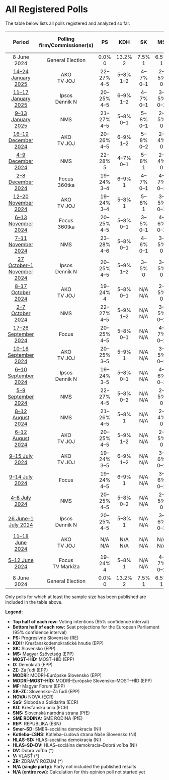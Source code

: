 # All Registered Polls

The table below lists all polls registered and analyzed so far.

| Period     | Polling firm/Commissioner(s) | PS | KDH | SK | MS | MOST–HÍD | D | ZĽ | MODRÍ | MODRÍ–MOST–HÍD | MF | SK–ZĽ | NOVA | SaS | KÚ | SNS | SME RODINA | REP | Smer–SD | Kotleba–ĽSNS | HLAS–SD | HLAS–SD–DV | DV | V | ZR |
|:----------:|:----------------------------:|:--:|:--:|:--:|:--:|:--:|:--:|:--:|:--:|:--:|:--:|:--:|:--:|:--:|:--:|:--:|:--:|:--:|:--:|:--:|:--:|:--:|:--:|:--:|:--:|
| 8 June 2024 | General Election | 0.0% <br> 0 | 13.2% <br> 2 | 7.5% <br> 1 | 6.5% <br> 1 | 5.8% <br> 1 | 0.0% <br> 0 | 0.0% <br> 0 | 0.0% <br> 0 | 0.0% <br> 0 | 0.0% <br> 0 | 0.0% <br> 0 | 6.8% <br> 1 | 6.7% <br> 1 | 0.0% <br> 0 | 3.6% <br> 0 | 0.0% <br> 0 | 0.0% <br> 0 | 24.1% <br> 4 | 1.7% <br> 0 | 0.0% <br> 0 | 0.0% <br> 0 | 0.0% <br> 0 | 0.0% <br> 0 | 0.0% <br> 0 |
| [14–24 January 2025](2025-01-24-AKO.html) | AKO <br> TV JOJ | 22–27% <br> 4–5 | 5–8% <br> 1–2 | 4–7% <br> 0–1 | 2–5% <br> 0 | N/A <br> N/A | 3–6% <br> 0–1 | 0–1% <br> 0 | N/A <br> N/A | N/A <br> N/A | N/A <br> N/A | N/A <br> N/A | N/A <br> N/A | 6–9% <br> 1–2 | N/A <br> N/A | 3–6% <br> 0–1 | 1–3% <br> 0 | 4–7% <br> 0–1 | 20–25% <br> 3–5 | 0–2% <br> 0 | 11–15% <br> 2–3 | N/A <br> N/A | N/A <br> N/A | N/A <br> N/A | N/A <br> N/A |
| [11–17 January 2025](2025-01-17-Ipsos.html) | Ipsos <br> Denník N | 20–25% <br> 4–5 | 6–9% <br> 1–2 | 4–7% <br> 0–1 | 3–5% <br> 0–1 | N/A <br> N/A | 3–5% <br> 0–1 | 1–3% <br> 0 | N/A <br> N/A | N/A <br> N/A | N/A <br> N/A | N/A <br> N/A | N/A <br> N/A | 5–8% <br> 0–1 | N/A <br> N/A | 2–4% <br> 0 | 2–4% <br> 0 | 6–9% <br> 1–2 | 20–25% <br> 4–5 | 1–2% <br> 0 | 9–13% <br> 2–3 | N/A <br> N/A | N/A <br> N/A | N/A <br> N/A | N/A <br> N/A |
| [9–13 January 2025](2025-01-13-NMS.html) | NMS | 21–27% <br> 4–5 | 5–8% <br> 0–1 | 5–8% <br> 0–1 | 2–5% <br> 0 | N/A <br> N/A | 3–5% <br> 0–1 | 2–3% <br> 0 | N/A <br> N/A | N/A <br> N/A | N/A <br> N/A | N/A <br> N/A | N/A <br> N/A | 5–8% <br> 1–2 | 0–2% <br> 0 | 1–3% <br> 0 | 3–5% <br> 0 | 7–11% <br> 1–2 | 16–21% <br> 3–4 | 1–2% <br> 0 | 10–14% <br> 2–3 | N/A <br> N/A | N/A <br> N/A | N/A <br> N/A | N/A <br> N/A |
| [16–19 December 2024](2024-12-19-AKO.html) | AKO <br> TV JOJ | 20–26% <br> 4–5 | 6–9% <br> 1–2 | 5–8% <br> 0–2 | 2–4% <br> 0 | N/A <br> N/A | 3–6% <br> 0–1 | 0–1% <br> 0 | N/A <br> N/A | N/A <br> N/A | N/A <br> N/A | N/A <br> N/A | N/A <br> N/A | 5–8% <br> 0–2 | N/A <br> N/A | 3–6% <br> 0–1 | 3–5% <br> 0–1 | 4–7% <br> 0–1 | 18–23% <br> 3–4 | 0–1% <br> 0 | 12–16% <br> 2–3 | N/A <br> N/A | N/A <br> N/A | N/A <br> N/A | N/A <br> N/A |
| [4–9 December 2024](2024-12-09-NMS.html) | NMS | 22–28% <br> 5 | 4–7% <br> 0–1 | 5–8% <br> 1 | 2–4% <br> 0 | N/A <br> N/A | 3–5% <br> 0 | 2–4% <br> 0 | N/A <br> N/A | N/A <br> N/A | N/A <br> N/A | N/A <br> N/A | N/A <br> N/A | 4–6% <br> 0–1 | 0–1% <br> 0 | 2–4% <br> 0 | 2–5% <br> 0 | 8–11% <br> 2 | 17–22% <br> 4–5 | 1–2% <br> 0 | 9–13% <br> 2–3 | N/A <br> N/A | N/A <br> N/A | N/A <br> N/A | N/A <br> N/A |
| [2–8 December 2024](2024-12-08-Focus.html) | Focus <br> 360tka | 19–24% <br> 3–4 | 6–9% <br> 1 | 4–7% <br> 0–1 | 4–7% <br> 0–1 | N/A <br> N/A | 3–5% <br> 0–1 | N/A <br> N/A | N/A <br> N/A | N/A <br> N/A | N/A <br> N/A | N/A <br> N/A | N/A <br> N/A | 5–8% <br> 0–1 | N/A <br> N/A | 3–5% <br> 0 | 1–3% <br> 0 | 7–10% <br> 1–2 | 18–23% <br> 3–4 | N/A <br> N/A | 12–16% <br> 2–3 | N/A <br> N/A | N/A <br> N/A | N/A <br> N/A | N/A <br> N/A |
| [12–20 November 2024](2024-11-20-AKO.html) | AKO <br> TV JOJ | 19–24% <br> 3–4 | 5–8% <br> 1 | 5–8% <br> 1 | 3–5% <br> 0–1 | N/A <br> N/A | 3–6% <br> 0–1 | N/A <br> N/A | N/A <br> N/A | N/A <br> N/A | N/A <br> N/A | N/A <br> N/A | N/A <br> N/A | 5–9% <br> 1 | 0–1% <br> 0 | 4–6% <br> 0–1 | 3–5% <br> 0–1 | 5–8% <br> 0–1 | 18–23% <br> 3–4 | 0–1% <br> 0 | 13–17% <br> 2–3 | N/A <br> N/A | N/A <br> N/A | N/A <br> N/A | N/A <br> N/A |
| [6–13 November 2024](2024-11-13-Focus.html) | Focus <br> 360tka | 20–25% <br> 4–5 | 5–8% <br> 0–1 | 3–5% <br> 0–1 | 4–6% <br> 0–1 | N/A <br> N/A | 3–6% <br> 0–1 | N/A <br> N/A | N/A <br> N/A | N/A <br> N/A | N/A <br> N/A | N/A <br> N/A | N/A <br> N/A | 5–8% <br> 1–2 | N/A <br> N/A | 3–5% <br> 0 | 2–5% <br> 0 | 7–11% <br> 1–2 | 19–25% <br> 4–5 | N/A <br> N/A | 11–15% <br> 2–3 | N/A <br> N/A | N/A <br> N/A | N/A <br> N/A | N/A <br> N/A |
| [7–11 November 2024](2024-11-11-NMS.html) | NMS | 23–28% <br> 4–6 | 5–8% <br> 0–1 | 4–6% <br> 0–1 | 3–5% <br> 0 | N/A <br> N/A | 3–6% <br> 0–1 | 1–2% <br> 0 | N/A <br> N/A | N/A <br> N/A | N/A <br> N/A | N/A <br> N/A | N/A <br> N/A | 5–8% <br> 0–1 | 0–1% <br> 0 | 2–5% <br> 0 | 3–6% <br> 0–1 | 7–11% <br> 1–2 | 17–22% <br> 3–4 | 1–2% <br> 0 | 9–13% <br> 2 | N/A <br> N/A | N/A <br> N/A | N/A <br> N/A | N/A <br> N/A |
| [27 October–1 November 2024](2024-11-01-Ipsos.html) | Ipsos <br> Denník N | 20–25% <br> 4–5 | 5–9% <br> 1–2 | 3–5% <br> 0 | 3–5% <br> 0 | N/A <br> N/A | 3–6% <br> 0–1 | 1–3% <br> 0 | N/A <br> N/A | N/A <br> N/A | N/A <br> N/A | N/A <br> N/A | N/A <br> N/A | 5–8% <br> 1 | 0–2% <br> 0 | 2–4% <br> 0 | 2–4% <br> 0 | 6–9% <br> 1–2 | 19–25% <br> 4–5 | 1–2% <br> 0 | 11–15% <br> 2–3 | N/A <br> N/A | N/A <br> N/A | N/A <br> N/A | N/A <br> N/A |
| [8–17 October 2024](2024-10-17-AKO.html) | AKO <br> TV JOJ | 19–24% <br> 4 | 5–8% <br> 0–1 | N/A <br> N/A | 2–5% <br> 0 | N/A <br> N/A | 4–6% <br> 0–1 | N/A <br> N/A | N/A <br> N/A | N/A <br> N/A | N/A <br> N/A | 3–6% <br> 0–1 | N/A <br> N/A | 5–8% <br> 1 | 1–2% <br> 0 | 4–6% <br> 0–1 | 2–4% <br> 0 | 5–9% <br> 1–2 | 19–24% <br> 4–5 | 0–1% <br> 0 | 13–17% <br> 2–4 | N/A <br> N/A | N/A <br> N/A | N/A <br> N/A | N/A <br> N/A |
| [2–7 October 2024](2024-10-07-NMS.html) | NMS | 22–27% <br> 4–5 | 5–9% <br> 1–2 | N/A <br> N/A | 3–5% <br> 0–1 | N/A <br> N/A | 4–7% <br> 0–1 | N/A <br> N/A | N/A <br> N/A | N/A <br> N/A | N/A <br> N/A | 4–7% <br> 0–1 | N/A <br> N/A | 5–8% <br> 0–1 | 0–1% <br> 0 | 2–4% <br> 0 | 3–5% <br> 0–1 | 6–9% <br> 1–2 | 18–23% <br> 3–4 | 1–2% <br> 0 | 10–14% <br> 2 | N/A <br> N/A | N/A <br> N/A | N/A <br> N/A | N/A <br> N/A |
| [17–26 September 2024](2024-09-26-Focus.html) | Focus | 20–25% <br> 4–5 | 5–8% <br> 0–1 | N/A <br> N/A | 4–7% <br> 0–1 | N/A <br> N/A | 4–7% <br> 0–1 | N/A <br> N/A | N/A <br> N/A | N/A <br> N/A | N/A <br> N/A | 2–4% <br> 0 | N/A <br> N/A | 4–7% <br> 0–1 | 1–2% <br> 0 | 4–6% <br> 0–1 | 2–5% <br> 0 | 6–10% <br> 1–2 | 21–26% <br> 4–5 | N/A <br> N/A | 11–15% <br> 2–3 | N/A <br> N/A | N/A <br> N/A | N/A <br> N/A | N/A <br> N/A |
| [10–16 September 2024](2024-09-16-AKO.html) | AKO <br> TV JOJ | 20–25% <br> 3–5 | 5–9% <br> 1 | N/A <br> N/A | 3–5% <br> 0–1 | N/A <br> N/A | 4–6% <br> 0–1 | N/A <br> N/A | N/A <br> N/A | N/A <br> N/A | N/A <br> N/A | 2–4% <br> 0 | N/A <br> N/A | 5–8% <br> 0–1 | 0–2% <br> 0 | 4–6% <br> 0–1 | 2–4% <br> 0 | 4–7% <br> 0–1 | 20–26% <br> 4–5 | N/A <br> N/A | 13–17% <br> 2–3 | N/A <br> N/A | N/A <br> N/A | N/A <br> N/A | N/A <br> N/A |
| [6–10 September 2024](2024-09-10-Ipsos.html) | Ipsos <br> Denník N | 19–24% <br> 3–5 | 5–8% <br> 0–1 | N/A <br> N/A | 4–6% <br> 0–1 | N/A <br> N/A | 4–7% <br> 0–1 | N/A <br> N/A | N/A <br> N/A | N/A <br> N/A | N/A <br> N/A | 3–5% <br> 0–1 | N/A <br> N/A | 6–9% <br> 1–2 | 1–2% <br> 0 | 2–5% <br> 0 | 1–3% <br> 0 | 5–8% <br> 0–1 | 23–28% <br> 4–6 | N/A <br> N/A | 10–14% <br> 2–3 | N/A <br> N/A | N/A <br> N/A | N/A <br> N/A | N/A <br> N/A |
| [5–9 September 2024](2024-09-09-NMS.html) | NMS | 22–27% <br> 4–5 | 5–8% <br> 0–2 | N/A <br> N/A | 2–5% <br> 0 | N/A <br> N/A | 2–5% <br> 0 | N/A <br> N/A | N/A <br> N/A | N/A <br> N/A | N/A <br> N/A | 3–5% <br> 0–1 | N/A <br> N/A | 5–8% <br> 0–1 | 0–1% <br> 0 | 3–5% <br> 0 | 3–5% <br> 0–1 | 5–8% <br> 0–2 | 21–27% <br> 4–6 | 1–2% <br> 0 | 11–15% <br> 2–3 | N/A <br> N/A | N/A <br> N/A | N/A <br> N/A | N/A <br> N/A |
| [8–12 August 2024](2024-08-12-NMS.html) | NMS | 21–26% <br> 4–5 | 5–8% <br> 1 | N/A <br> N/A | 2–4% <br> 0 | N/A <br> N/A | 3–6% <br> 0–1 | N/A <br> N/A | N/A <br> N/A | N/A <br> N/A | N/A <br> N/A | 3–6% <br> 0–1 | N/A <br> N/A | 5–7% <br> 0–1 | 0–2% <br> 0 | 2–4% <br> 0 | 2–4% <br> 0 | 6–9% <br> 1–2 | 20–25% <br> 4–5 | 1–2% <br> 0 | 12–17% <br> 2–3 | N/A <br> N/A | N/A <br> N/A | N/A <br> N/A | N/A <br> N/A |
| [6–12 August 2024](2024-08-12-AKO.html) | AKO <br> TV JOJ | 20–25% <br> 4–5 | 5–9% <br> 1–2 | N/A <br> N/A | 2–5% <br> 0 | N/A <br> N/A | 3–6% <br> 0–1 | N/A <br> N/A | N/A <br> N/A | N/A <br> N/A | N/A <br> N/A | 2–4% <br> 0 | N/A <br> N/A | 5–8% <br> 0–1 | 0–2% <br> 0 | 4–6% <br> 0–1 | 2–4% <br> 0 | 4–7% <br> 0–1 | 21–26% <br> 4–5 | 0–1% <br> 0 | 14–18% <br> 3 | N/A <br> N/A | N/A <br> N/A | N/A <br> N/A | N/A <br> N/A |
| [9–15 July 2024](2024-07-15-AKO.html) | AKO <br> TV JOJ | 19–24% <br> 3–5 | 6–9% <br> 1–2 | N/A <br> N/A | 3–6% <br> 0–1 | N/A <br> N/A | 3–6% <br> 0–1 | N/A <br> N/A | N/A <br> N/A | N/A <br> N/A | N/A <br> N/A | 2–4% <br> 0 | N/A <br> N/A | 4–7% <br> 0–1 | 0–2% <br> 0 | 4–7% <br> 0–1 | 2–4% <br> 0 | 4–7% <br> 0–1 | 21–26% <br> 4–5 | 0–1% <br> 0 | 13–18% <br> 2–3 | N/A <br> N/A | N/A <br> N/A | N/A <br> N/A | N/A <br> N/A |
| [9–14 July 2024](2024-07-14-Focus.html) | Focus | 19–24% <br> 4–5 | 6–9% <br> 1 | N/A <br> N/A | 3–6% <br> 0–1 | N/A <br> N/A | 4–6% <br> 0–1 | N/A <br> N/A | N/A <br> N/A | N/A <br> N/A | N/A <br> N/A | 2–5% <br> 0 | N/A <br> N/A | 6–9% <br> 1–2 | 1–2% <br> 0 | 2–5% <br> 0 | 2–4% <br> 0 | 5–8% <br> 1–2 | 23–28% <br> 4–5 | N/A <br> N/A | 9–13% <br> 2–3 | N/A <br> N/A | N/A <br> N/A | N/A <br> N/A | N/A <br> N/A |
| [4–8 July 2024](2024-07-08-NMS.html) | NMS | 20–25% <br> 4–5 | 5–8% <br> 0–2 | N/A <br> N/A | 2–5% <br> 0 | N/A <br> N/A | 3–6% <br> 0–1 | N/A <br> N/A | N/A <br> N/A | N/A <br> N/A | N/A <br> N/A | 3–6% <br> 0–1 | N/A <br> N/A | 4–7% <br> 0–1 | 1–2% <br> 0 | 3–6% <br> 0–1 | 3–5% <br> 0 | 6–9% <br> 1–2 | 20–25% <br> 4–5 | 1–2% <br> 0 | 11–15% <br> 2–3 | N/A <br> N/A | N/A <br> N/A | N/A <br> N/A | N/A <br> N/A |
| [26 June–1 July 2024](2024-07-01-Ipsos.html) | Ipsos <br> Denník N | 20–25% <br> 4–5 | 5–8% <br> 1 | N/A <br> N/A | 3–6% <br> 0–1 | N/A <br> N/A | 4–6% <br> 0–1 | N/A <br> N/A | N/A <br> N/A | N/A <br> N/A | N/A <br> N/A | 2–4% <br> 0 | N/A <br> N/A | 5–8% <br> 0–1 | 1–2% <br> 0 | 2–4% <br> 0 | 1–3% <br> 0 | 5–9% <br> 1–2 | 23–28% <br> 4–5 | 0–2% <br> 0 | 12–16% <br> 2–3 | N/A <br> N/A | N/A <br> N/A | N/A <br> N/A | N/A <br> N/A |
| [11–18 June 2024](2024-06-18-AKO.html) | AKO <br> TV JOJ | N/A <br> N/A | N/A <br> N/A | N/A <br> N/A | N/A <br> N/A | N/A <br> N/A | N/A <br> N/A | N/A <br> N/A | N/A <br> N/A | N/A <br> N/A | N/A <br> N/A | N/A <br> N/A | N/A <br> N/A | N/A <br> N/A | N/A <br> N/A | N/A <br> N/A | N/A <br> N/A | N/A <br> N/A | N/A <br> N/A | N/A <br> N/A | N/A <br> N/A | N/A <br> N/A | N/A <br> N/A | N/A <br> N/A | N/A <br> N/A |
| [5–12 June 2024](2024-06-12-Focus.html) | Focus <br> TV Markíza | 19–24% <br> 4 | 5–8% <br> 1 | N/A <br> N/A | 4–7% <br> 0–1 | N/A <br> N/A | 3–5% <br> 0 | N/A <br> N/A | N/A <br> N/A | N/A <br> N/A | N/A <br> N/A | 2–4% <br> 0 | N/A <br> N/A | 5–8% <br> 0–1 | 1–2% <br> 0 | 4–6% <br> 0–1 | 1–3% <br> 0 | 6–9% <br> 1–2 | 22–27% <br> 4–5 | N/A <br> N/A | 13–17% <br> 2–3 | N/A <br> N/A | N/A <br> N/A | N/A <br> N/A | N/A <br> N/A |
| 8 June 2024 | General Election | 0.0% <br> 0 | 13.2% <br> 2 | 7.5% <br> 1 | 6.5% <br> 1 | 5.8% <br> 1 | 0.0% <br> 0 | 0.0% <br> 0 | 0.0% <br> 0 | 0.0% <br> 0 | 0.0% <br> 0 | 0.0% <br> 0 | 6.8% <br> 1 | 6.7% <br> 1 | 0.0% <br> 0 | 3.6% <br> 0 | 0.0% <br> 0 | 0.0% <br> 0 | 24.1% <br> 4 | 1.7% <br> 0 | 0.0% <br> 0 | 0.0% <br> 0 | 0.0% <br> 0 | 0.0% <br> 0 | 0.0% <br> 0 |

Only polls for which at least the sample size has been published are included in the table above.

**Legend:**
+ **Top half of each row:** Voting intentions (95% confidence interval)
+ **Bottom half of each row:** Seat projections for the European Parliament (95% confidence interval)
+ **PS:** Progresívne Slovensko (RE)
+ **KDH:** Kresťanskodemokratické hnutie (EPP)
+ **SK:** Slovensko (EPP)
+ **MS:** Magyar Szövetség (EPP)
+ **MOST–HÍD:** MOST–HÍD (EPP)
+ **D:** Demokrati (EPP)
+ **ZĽ:** Za ľudí (EPP)
+ **MODRÍ:** MODRÍ–Európske Slovensko (EPP)
+ **MODRÍ–MOST–HÍD:** MODRÍ–Európske Slovensko–MOST–HÍD (EPP)
+ **MF:** Magyar Fórum (EPP)
+ **SK–ZĽ:** Slovensko–Za ľudí (EPP)
+ **NOVA:** NOVA (ECR)
+ **SaS:** Sloboda a Solidarita (ECR)
+ **KÚ:** Kresťanská únia (ECR)
+ **SNS:** Slovenská národná strana (PfE)
+ **SME RODINA:** SME RODINA (PfE)
+ **REP:** REPUBLIKA (ESN)
+ **Smer–SD:** SMER–sociálna demokracia (NI)
+ **Kotleba–ĽSNS:** Kotleba–Ľudová strana Naše Slovensko (NI)
+ **HLAS–SD:** HLAS–sociálna demokracia (NI)
+ **HLAS–SD–DV:** HLAS–sociálna demokracia–Dobrá voľba (NI)
+ **DV:** Dobrá voľba (*)
+ **V:** VLASŤ (*)
+ **ZR:** ZDRAVÝ ROZUM (*)
+ **N/A (single party):** Party not included the published results
+ **N/A (entire row):** Calculation for this opinion poll not started yet

